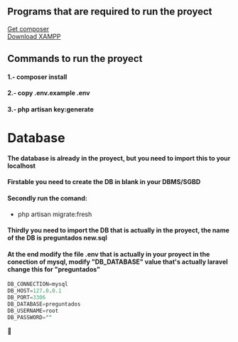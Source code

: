 ## Programs that are required to run the proyect

<a href="https://getcomposer.org/">Get composer</a><br>
<a href="https://www.apachefriends.org/download.html">Download XAMPP</a>


## Commands to run the proyect


<h4>1.- composer install</h4>

<h4>2.- copy .env.example .env</h4>

<h4>3.- php artisan key:generate</h4>

<h1>Database</h1>

<h4>The database is already in the proyect, but you need to import this to your localhost</h4>

<h4>Firstable you need to create the DB in blank in your DBMS/SGBD </h4>

<h4>Secondly run the comand: </h4>
    <ul>
        <li>php artisan migrate:fresh</li>
    </ul>
    
<h4>Thirdly you need to import the DB that is actually in the proyect, the name of the DB is preguntados new.sql </h4>

<h4>At the end modify the file .env that is actually in your proyect in the conection of mysql, modify "DB_DATABASE" value that's actually laravel change this for "preguntados"</h4>

```sql
DB_CONNECTION=mysql
DB_HOST=127.0.0.1
DB_PORT=3306
DB_DATABASE=preguntados
DB_USERNAME=root
DB_PASSWORD=""
```

🤝

